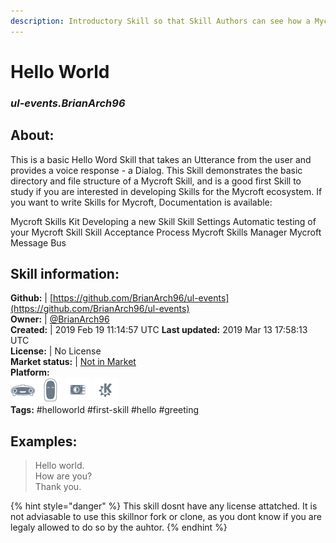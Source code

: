 ```yaml
---
description: Introductory Skill so that Skill Authors can see how a Mycroft Skill is put together
---
```


# Hello World  
### _ul-events.BrianArch96_  
## About:  
This is a basic Hello Word Skill that takes an Utterance from the user and provides a voice response - a Dialog. This Skill demonstrates the basic directory and file structure of a Mycroft Skill, and is a good first Skill to study if you are interested in developing Skills for the Mycroft ecosystem.
If you want to write Skills for Mycroft, Documentation is available:

Mycroft Skills Kit
Developing a new Skill
Skill Settings
Automatic testing of your Mycroft Skill
Skill Acceptance Process
Mycroft Skills Manager
Mycroft Message Bus


## Skill information:  
**Github:** | [https://github.com/BrianArch96/ul-events](https://github.com/BrianArch96/ul-events)  
**Owner:** | [@BrianArch96](https://github.com/BrianArch96)  
**Created:** | 2019 Feb 19 11:14:57 UTC  **Last updated:** 2019 Mar 13 17:58:13 UTC  
**License:** | No License  
**Market status:** | [Not in Market](https://market.mycroft.ai/skill/)  
**Platform:**  
 ![Mark I](../.gitbook/assets/mark-1-icon.png)  ![Mark II](../.gitbook/assets/mark-2-icon.png)  ![Picroft](../.gitbook/assets/picroft-icon.png)  ![plasmoid](../.gitbook/assets/kde.png)   
**Tags:** \#helloworld \#first-skill \#hello \#greeting   
## Examples:  
> Hello world.  
> How are you?  
> Thank you.  
  
{% hint style="danger" %}
This skill dosnt have any license attatched. It is not adviasable to use this skillnor fork or clone, as you dont know if you are legaly allowed to do so by the auhtor.
{% endhint %}
